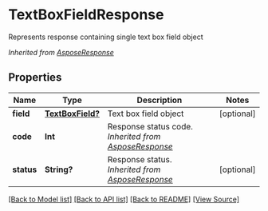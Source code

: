 ﻿# TextBoxFieldResponse
Represents response containing single text box field object

*Inherited from [AsposeResponse](AsposeResponse.md)*
## Properties
Name | Type | Description | Notes
------------ | ------------- | ------------- | -------------
**field** | [**TextBoxField?**](TextBoxField.md) | Text box field object | [optional]
**code** | **Int** | Response status code.<br />*Inherited from [AsposeResponse](AsposeResponse.md)* | 
**status** | **String?** | Response status.<br />*Inherited from [AsposeResponse](AsposeResponse.md)* | [optional]

[[Back to Model list]](../README.md#documentation-for-models) [[Back to API list]](../README.md#documentation-for-api-endpoints) [[Back to README]](../README.md) [[View Source]](../AsposePdfCloud/Models/TextBoxFieldResponse.swift)

